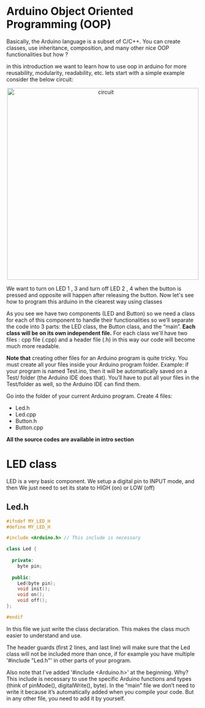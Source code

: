 # Arduino Object Oriented Programming (OOP)

Basically, the Arduino language is a subset of C/C++. You can create classes, use inheritance, composition, and many other nice OOP functionalities but how ?

in this introduction we want to learn how to use oop in arduino for more reusability, modularity, readability, etc.
lets start with a simple example
consider the below circuit:
<p align="center">
  <img src="https://roboticsbackend.com/wp-content/uploads/2019/05/schema_button.jpg" width="500" hight="100" alt="circuit">
</p>

We want to turn on LED 1 , 3 and turn off LED 2 , 4 when the button is pressed and opposite will happen after releasing the button.
Now let's see how to program this arduino in the clearest way using classes 

As you see we have two components (LED and Button) so we need a class for each of this component to handle their functionalities so we’ll separate the code into 3 parts: the LED class, the Button class, and the “main”. **Each class will be on its own independent file.**
For each class we'll have two files : cpp file (.cpp) and a header file (.h) in this way our code will become much more readable. 

**Note that** creating other files for an Arduino program is quite tricky. You must create all your files inside your Arduino program folder. Example: if your program is named Test.ino, then it will be automatically saved on a Test/ folder (the Arduino IDE does that). You’ll have to put all your files in the Test/folder as well, so the Arduino IDE can find them.

Go into the folder of your current Arduino program. Create 4 files:

  * Led.h
  * Led.cpp
  * Button.h
  * Button.cpp

**All the source codes are available in intro section**

# LED class
LED is a very basic component. We setup a digital pin to INPUT mode, and then We just need to set its state to HIGH (on) or LOW (off)

## Led.h 

```cpp
#ifndef MY_LED_H
#define MY_LED_H

#include <Arduino.h> // This include is necessary 

class Led {
  
  private:
    byte pin;
    
  public:
    Led(byte pin);
    void init();
    void on();
    void off();
};

#endif
```
In this file we just write the class declaration. This makes the class much easier to understand and use.

The header guards (first 2 lines, and last line) will make sure that the Led class will not be included more than once, if for example you have multiple '#include "Led.h"'
in other parts of your program.

Also note that I’ve added '#include <Arduino.h>'
at the beginning. Why? This include is necessary to use the specific Arduino functions and types (think of pinMode(), digitalWrite(), byte). In the “main” file we don’t need to write it because it’s automatically added when you compile your code. But in any other file, you need to add it by yourself.
